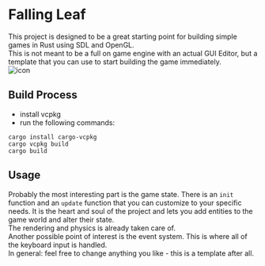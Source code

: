 # Falling Leaf
This project is designed to be a great starting point for building simple games in Rust using SDL and OpenGL.\
This is not meant to be a full on game engine with an actual GUI Editor, but a template that you can use to start building the game immediately.\
![icon](https://github.com/luca-jt/Falling-Leaf/assets/82292985/c87b1c7c-119f-4934-9eb2-0854884bc3f5)

## Build Process
- install vcpkg
- run the following commands:
```
cargo install cargo-vcpkg
cargo vcpkg build
cargo build
```
## Usage
Probably the most interesting part is the game state. There is an ``init`` function and an ``update`` function that you can customize to your specific needs. It is the heart and soul of the project and lets you add entities to the game world and alter their state.\
The rendering and physics is already taken care of.\
Another possible point of interest is the event system. This is where all of the keyboard input is handled.\
In general: feel free to change anything you like - this is a template after all.
